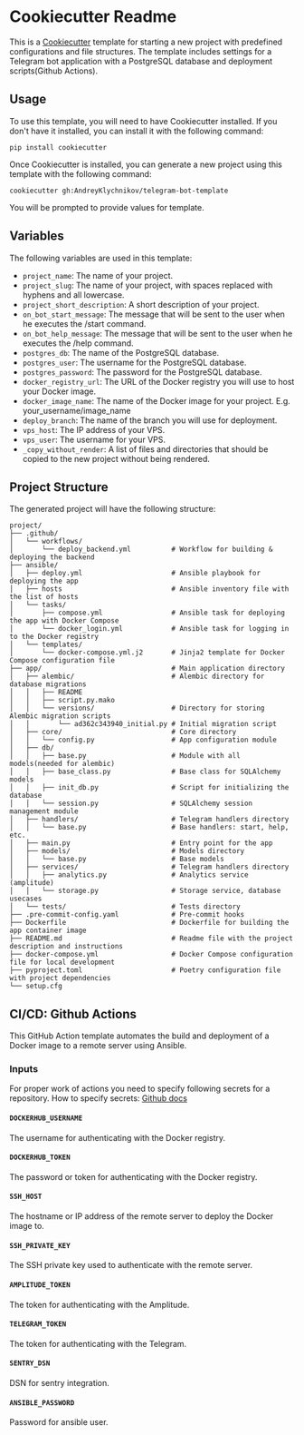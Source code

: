# Cookiecutter Readme

This is a [Cookiecutter](https://cookiecutter.readthedocs.io/en/1.7.2/) 
template for starting a new project with predefined configurations and file 
structures. The template includes settings for a Telegram bot application with a 
PostgreSQL database and deployment scripts(Github Actions).

## Usage

To use this template, you will need to have Cookiecutter installed. If you don't have it installed, you can install it with the following command:

```
pip install cookiecutter
```

Once Cookiecutter is installed, you can generate a new project using this template with the following command:

```
cookiecutter gh:AndreyKlychnikov/telegram-bot-template
```

You will be prompted to provide values for template.

## Variables

The following variables are used in this template:

- `project_name`: The name of your project.
- `project_slug`: The name of your project, with spaces replaced with 
hyphens and all lowercase.
- `project_short_description`: A short description of your project.
- `on_bot_start_message`: The message that will be sent to the user when he executes the /start command.
- `on_bot_help_message`: The message that will be sent to the user when he executes the /help command.
- `postgres_db`: The name of the PostgreSQL database.
- `postgres_user`: The username for the PostgreSQL database.
- `postgres_password`: The password for the PostgreSQL database.
- `docker_registry_url`: The URL of the Docker registry you will use to host 
your Docker image.
- `docker_image_name`: The name of the Docker image for your project. E.g. your_username/image_name
- `deploy_branch`: The name of the branch you will use for deployment.
- `vps_host`: The IP address of your VPS.
- `vps_user`: The username for your VPS.
- `_copy_without_render`: A list of files and directories that should be 
copied to the new project without being rendered.

## Project Structure

The generated project will have the following structure:

```
project/
├── .github/
│   └── workflows/
│       └── deploy_backend.yml          # Workflow for building & deploying the backend
├── ansible/
│   ├── deploy.yml                      # Ansible playbook for deploying the app
│   ├── hosts                           # Ansible inventory file with the list of hosts
│   └── tasks/
│       ├── compose.yml                 # Ansible task for deploying the app with Docker Compose
│       └── docker_login.yml            # Ansible task for logging in to the Docker registry
│   └── templates/
│       └── docker-compose.yml.j2       # Jinja2 template for Docker Compose configuration file
├── app/                                # Main application directory
│   ├── alembic/                        # Alembic directory for database migrations
│   │   ├── README
│   │   ├── script.py.mako
│   │   └── versions/                   # Directory for storing Alembic migration scripts
│   │       └── ad362c343940_initial.py # Initial migration script
│   ├── core/                           # Core directory
│   │   └── config.py                   # App configuration module
│   ├── db/
│   │   ├── base.py                     # Module with all models(needed for alembic)
│   │   ├── base_class.py               # Base class for SQLAlchemy models
│   │   ├── init_db.py                  # Script for initializing the database
│   │   └── session.py                  # SQLAlchemy session management module
│   ├── handlers/                       # Telegram handlers directory
│   │   └── base.py                     # Base handlers: start, help, etc.
│   ├── main.py                         # Entry point for the app
│   ├── models/                         # Models directory
│   │   └── base.py                     # Base models
│   ├── services/                       # Telegram handlers directory
│   │   ├── analytics.py                # Analytics service (amplitude)
│   │   └── storage.py                  # Storage service, database usecases
│   └── tests/                          # Tests directory
├── .pre-commit-config.yaml             # Pre-commit hooks
├── Dockerfile                          # Dockerfile for building the app container image
├── README.md                           # Readme file with the project description and instructions
├── docker-compose.yml                  # Docker Compose configuration file for local development
├── pyproject.toml                      # Poetry configuration file with project dependencies
└── setup.cfg
```


## CI/CD: Github Actions
This GitHub Action template automates the build and deployment of a Docker 
image to a remote server using Ansible.

### Inputs
For proper work of actions you need to specify following secrets for a 
repository. How to specify secrets: [Github docs](https://docs.github.com/en/actions/security-guides/encrypted-secrets#creating-encrypted-secrets-for-a-repository)

#### `DOCKERHUB_USERNAME`

The username for authenticating with the Docker registry.

#### `DOCKERHUB_TOKEN`

The password or token for authenticating with the Docker registry.

#### `SSH_HOST`

The hostname or IP address of the remote server to deploy the Docker image to.

#### `SSH_PRIVATE_KEY`

The SSH private key used to authenticate with the remote server.

#### `AMPLITUDE_TOKEN`

The token for authenticating with the Amplitude.

#### `TELEGRAM_TOKEN`

The token for authenticating with the Telegram.

#### `SENTRY_DSN`

DSN for sentry integration.

#### `ANSIBLE_PASSWORD`

Password for ansible user.